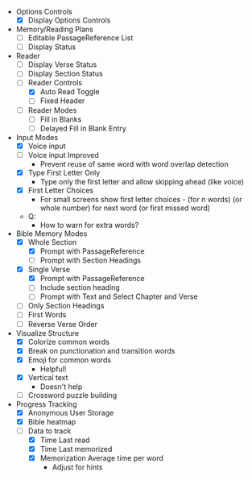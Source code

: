 - Options Controls
  - [x] Display Options Controls
- Memory/Reading Plans
  - [ ] Editable PassageReference List
  - [ ] Display Status
- Reader
  - [ ] Display Verse Status
  - [ ] Display Section Status
  - [ ] Reader Controls
    - [x] Auto Read Toggle
    - [ ] Fixed Header
  - [ ] Reader Modes
    - [ ] Fill in Blanks
    - [ ] Delayed Fill in Blank Entry
- Input Modes
  - [x] Voice input
  - [ ] Voice input Improved
    - Prevent reuse of same word with word overlap detection
  - [x] Type First Letter Only
    - Type only the first letter and allow skipping ahead (like voice)
  - [x] First Letter Choices
    - For small screens show first letter choices - (for n words) (or whole number) for next word (or first missed word)
  - Q:
    - How to warn for extra words?
- Bible Memory Modes
  - [x] Whole Section
    - [x] Prompt with PassageReference
    - [ ] Prompt with Section Headings
  - [x] Single Verse
    - [x] Prompt with PassageReference
    - [ ] Include section heading
    - [ ] Prompt with Text and Select Chapter and Verse
  - [ ] Only Section Headings
  - [ ] First Words
  - [ ] Reverse Verse Order
- Visualize Structure
  - [x] Colorize common words
  - [x] Break on punctionation and transition words
  - [x] Emoji for common words
    - Helpful!
  - [x] Vertical text
    - Doesn't help
  - [ ] Crossword puzzle building
- Progress Tracking
  - [x] Anonymous User Storage
  - [x] Bible heatmap
  - [ ] Data to track
    - [x] Time Last read
    - [x] Time Last memorized
    - [x] Memorization Average time per word
      - Adjust for hints

